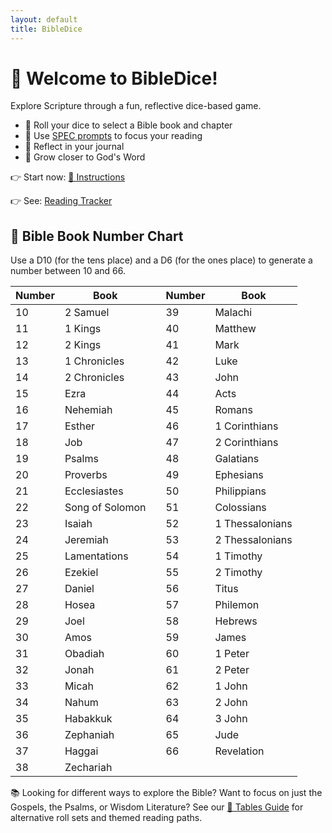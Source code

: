 ```yaml
---
layout: default
title: BibleDice
---
```


# 🎲 Welcome to BibleDice!

Explore Scripture through a fun, reflective dice-based game.

- 🎯 Roll your dice to select a Bible book and chapter
- 🧭 Use [SPEC prompts](instructions.md#spec-prompts) to focus your reading
- 📝 Reflect in your journal
- 🙏 Grow closer to God's Word

👉 Start now: [📄 Instructions](instructions.md)

👉 See: [Reading Tracker](text/reading-tracker.txt)

## 🎲 Bible Book Number Chart
Use a D10 (for the tens place) and a D6 (for the ones place) to generate a number between 10 and 66.

| Number | Book             |   | Number | Book                 |
|--------|------------------|---|--------|----------------------|
| 10     | 2 Samuel         |   | 39     | Malachi              |
| 11     | 1 Kings          |   | 40     | Matthew              |
| 12     | 2 Kings          |   | 41     | Mark                 |
| 13     | 1 Chronicles     |   | 42     | Luke                 |
| 14     | 2 Chronicles     |   | 43     | John                 |
| 15     | Ezra             |   | 44     | Acts                 |
| 16     | Nehemiah         |   | 45     | Romans               |
| 17     | Esther           |   | 46     | 1 Corinthians        |
| 18     | Job              |   | 47     | 2 Corinthians        |
| 19     | Psalms           |   | 48     | Galatians            |
| 20     | Proverbs         |   | 49     | Ephesians            |
| 21     | Ecclesiastes     |   | 50     | Philippians          |
| 22     | Song of Solomon  |   | 51     | Colossians           |
| 23     | Isaiah           |   | 52     | 1 Thessalonians      |
| 24     | Jeremiah         |   | 53     | 2 Thessalonians      |
| 25     | Lamentations     |   | 54     | 1 Timothy            |
| 26     | Ezekiel          |   | 55     | 2 Timothy            |
| 27     | Daniel           |   | 56     | Titus                |
| 28     | Hosea            |   | 57     | Philemon             |
| 29     | Joel             |   | 58     | Hebrews              |
| 30     | Amos             |   | 59     | James                |
| 31     | Obadiah          |   | 60     | 1 Peter              |
| 32     | Jonah            |   | 61     | 2 Peter              |
| 33     | Micah            |   | 62     | 1 John               |
| 34     | Nahum            |   | 63     | 2 John               |
| 35     | Habakkuk         |   | 64     | 3 John               |
| 36     | Zephaniah        |   | 65     | Jude                 |
| 37     | Haggai           |   | 66     | Revelation           |
| 38     | Zechariah        |   |        |                      |

📚 Looking for different ways to explore the Bible? Want to focus on just the Gospels, the Psalms, or Wisdom Literature?
See our [📄 Tables Guide](/tables.md) for alternative roll sets and themed reading paths.